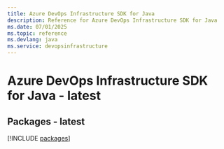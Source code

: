 ```yaml
---
title: Azure DevOps Infrastructure SDK for Java
description: Reference for Azure DevOps Infrastructure SDK for Java
ms.date: 07/01/2025
ms.topic: reference
ms.devlang: java
ms.service: devopsinfrastructure
---
```

# Azure DevOps Infrastructure SDK for Java - latest
## Packages - latest
[!INCLUDE [packages](devops-infrastructure-index.md)]